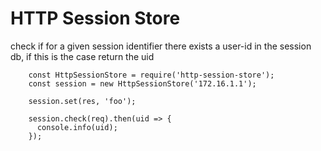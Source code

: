 # HTTP Session Store

check if for a given session identifier there exists a user-id in the session db, if this is the case return the uid 


```
    const HttpSessionStore = require('http-session-store');
    const session = new HttpSessionStore('172.16.1.1');

    session.set(res, 'foo');

    session.check(req).then(uid => {
      console.info(uid);
    });
```

